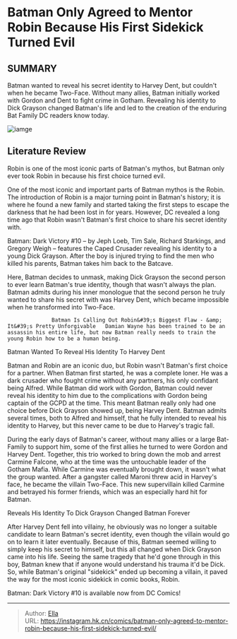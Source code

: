 # Batman Only Agreed to Mentor Robin Because His First  Sidekick  Turned Evil


## SUMMARY 



  Batman wanted to reveal his secret identity to Harvey Dent, but couldn&#39;t when he became Two-Face.   Without many allies, Batman initially worked with Gordon and Dent to fight crime in Gotham.   Revealing his identity to Dick Grayson changed Batman&#39;s life and led to the creation of the enduring Bat Family DC readers know today.  

![iamge](https://static1.srcdn.com/wordpress/wp-content/uploads/2023/07/caped-crusader-vol-4-cover.jpg)

## Literature Review

Robin is one of the most iconic parts of Batman&#39;s mythos, but Batman only ever took Robin in because his first choice turned evil.




One of the most iconic and important parts of Batman mythos is the Robin. The introduction of Robin is a major turning point in Batman&#39;s history; it is where he found a new family and started taking the first steps to escape the darkness that he had been lost in for years. However, DC revealed a long time ago that Robin wasn&#39;t Batman&#39;s first choice to share his secret identity with.




Batman: Dark Victory #10 – by Jeph Loeb, Tim Sale, Richard Starkings, and Gregory Weigh – features the Caped Crusader revealing his identity to a young Dick Grayson. After the boy is injured trying to find the men who killed his parents, Batman takes him back to the Batcave.



          

Here, Batman decides to unmask, making Dick Grayson the second person to ever learn Batman&#39;s true identity, though that wasn&#39;t always the plan. Batman admits during his inner monologue that the second person he truly wanted to share his secret with was Harvey Dent, which became impossible when he transformed into Two-Face.

                  Batman Is Calling Out Robin&#39;s Biggest Flaw - &amp; It&#39;s Pretty Unforgivable   Damian Wayne has been trained to be an assassin his entire life, but now Batman really needs to train the young Robin how to be a human being.   





 Batman Wanted To Reveal His Identity To Harvey Dent 


          

Batman and Robin are an iconic duo, but Robin wasn&#39;t Batman&#39;s first choice for a partner. When Batman first started, he was a complete loner. He was a dark crusader who fought crime without any partners, his only confidant being Alfred. While Batman did work with Gordon, Batman could never reveal his identity to him due to the complications with Gordon being captain of the GCPD at the time. This meant Batman really only had one choice before Dick Grayson showed up, being Harvey Dent. Batman admits several times, both to Alfred and himself, that he fully intended to reveal his identity to Harvey, but this never came to be due to Harvey&#39;s tragic fall.

During the early days of Batman&#39;s career, without many allies or a large Bat-Family to support him, some of the first allies he turned to were Gordon and Harvey Dent. Together, this trio worked to bring down the mob and arrest Carmine Falcone, who at the time was the untouchable leader of the Gotham Mafia. While Carmine was eventually brought down, it wasn&#39;t what the group wanted. After a gangster called Maroni threw acid in Harvey&#39;s face, he became the villain Two-Face. This new supervillain killed Carmine and betrayed his former friends, which was an especially hard hit for Batman.






 Reveals His Identity To Dick Grayson Changed Batman Forever 


          

After Harvey Dent fell into villainy, he obviously was no longer a suitable candidate to learn Batman&#39;s secret identity, even though the villain would go on to learn it later eventually. Because of this, Batman seemed willing to simply keep his secret to himself, but this all changed when Dick Grayson came into his life. Seeing the same tragedy that he&#39;d gone through in this boy, Batman knew that if anyone would understand his trauma it&#39;d be Dick. So, while Batman&#39;s original &#34;sidekick&#34; ended up becoming a villain, it paved the way for the most iconic sidekick in comic books, Robin.



Batman: Dark Victory #10 is available now from DC Comics!








---

> Author: [Ella](https://instagram.hk.cn/)  
> URL: https://instagram.hk.cn/comics/batman-only-agreed-to-mentor-robin-because-his-first-sidekick-turned-evil/  

